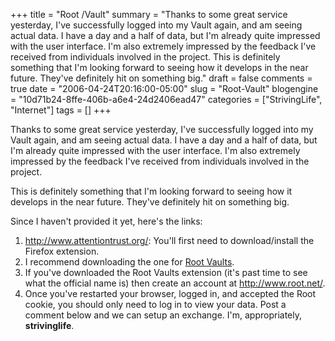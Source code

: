 +++
title = "Root /Vault"
summary = "Thanks to some great service yesterday, I've successfully logged into my Vault again, and am seeing actual data.  I have a day and a half of data, but I'm already quite impressed with the user interface.  I'm also extremely impressed by the feedback I've received from individuals involved in the project. This is definitely something that I'm looking forward to seeing how it develops in the near future.  They've definitely hit on something big."
draft = false
comments = true
date = "2006-04-24T20:16:00-05:00"
slug = "Root-Vault"
blogengine = "10d71b24-8ffe-406b-a6e4-24d2406ead47"
categories = ["StrivingLife", "Internet"]
tags = []
+++

<p>
Thanks to some great service yesterday, I&#39;ve successfully logged into my Vault again, and am seeing actual data.  I have a day and a half of data, but I&#39;m already quite impressed with the user interface.  I&#39;m also extremely impressed by the feedback I&#39;ve received from individuals involved in the project.
</p>
<p>
This is definitely something that I&#39;m looking forward to seeing how it develops in the near future.  They&#39;ve definitely hit on something big.
</p>
<p>
Since I haven&#39;t provided it yet, here&#39;s the links:
</p>
<ol>
	<li><a href="http://www.attentiontrust.org/">http://www.attentiontrust.org/</a>: You&#39;ll first need to download/install the Firefox extension.</li>
	<li>I recommend downloading the one for <a href="http://www.attentiontrust.org/service/139">Root Vaults</a>.</li>
	<li>If you&#39;ve downloaded the Root Vaults extension (it&#39;s past time to see what the official name is) then create an account at <a href="http://www.root.net/">http://www.root.net/</a>.</li>
	<li>Once you&#39;ve restarted your browser, logged in, and accepted the Root cookie, you should only need to log in to view your data.  Post a comment below and we can setup an exchange.  I&#39;m, appropriately, <strong>strivinglife</strong>.</li>
</ol>

